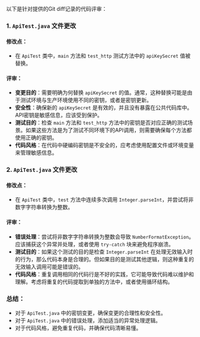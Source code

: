 以下是针对提供的Git diff记录的代码评审：

### 1. `ApiTest.java` 文件更改

#### 修改点：
- 在 `ApiTest` 类中，`main` 方法和 `test_http` 测试方法中的 `apiKeySecret` 值被替换。

#### 评审：

- **变更目的**：需要明确为何替换 `apiKeySecret` 的值。通常，这种替换可能是由于测试环境与生产环境使用不同的密钥，或者是密钥更新。
- **安全性**：确保新的 `apiKeySecret` 是有效的，并且没有暴露在公共代码库中。API密钥是敏感信息，应该受到保护。
- **测试目的**：检查 `main` 方法和 `test_http` 方法中的密钥是否对应正确的测试场景。如果这些方法是为了测试不同环境下的API调用，则需要确保每个方法都使用正确的密钥。
- **代码风格**：在代码中硬编码密钥是不安全的，应考虑使用配置文件或环境变量来管理敏感信息。

### 2. `ApiTest.java` 文件更改

#### 修改点：
- 在 `ApiTest` 类中，`test` 方法中连续多次调用 `Integer.parseInt`，并尝试将非数字字符串转换为整数。

#### 评审：

- **错误处理**：尝试将非数字字符串转换为整数会导致 `NumberFormatException`。应该捕获这个异常并处理，或者使用 `try-catch` 块来避免程序崩溃。
- **测试目的**：如果这个测试的目的是检查 `Integer.parseInt` 在处理无效输入时的行为，那么代码本身是合理的。但如果目的是测试其他逻辑，则这种重复的无效输入调用可能是错误的。
- **代码风格**：重复调用相同的代码行是不好的实践，它可能导致代码难以维护和理解。考虑将重复的代码提取到单独的方法中，或者使用循环结构。

### 总结：

- 对于 `ApiTest.java` 中的密钥变更，确保变更的合理性和安全性。
- 对于 `ApiTest.java` 中的错误处理，添加适当的异常处理逻辑。
- 对于代码风格，避免重复代码，并确保代码清晰易懂。